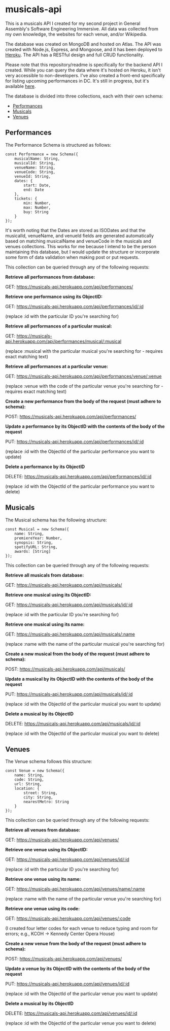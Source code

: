 # musicals-api

This is a musicals API I created for my second project in General Assembly's Software Engineering Immersive. All data was collected from my own knowledge, the websites for each venue, and/or Wikipedia.

The database was created on MongoDB and hosted on Atlas. The API was created with Node.js, Express, and Mongoose, and it has been deployed to [Heroku](http://musicals-api.herokuapp.com/api/performances). The API has a RESTful design and full CRUD functionality.

Please note that this repository/readme is specifically for the backend API I created. While you can query the data where it's hosted on Heroku, it isn't very accessible to non-developers. I've also created a front-end specifically for listing upcoming performances in DC. It's still in progress, but it's available [here](http://dc-musicals.herokuapp.com).

The database is divided into three collections, each with their own schema:
* [Performances](https://musicals-api.herokuapp.com/api/performances)
* [Musicals](https://musicals-api.herokuapp.com/api/musicals)
* [Venues](https://musicals-api.herokuapp.com/api/venues)

## Performances

The Performance Schema is structured as follows:

```
const Performance = new Schema({
	musicalName: String,
	musicalId: String,
	venueName: String,
	venueCode: String,
	venueId: String,
	dates: {
		start: Date,
		end: Date
	},
	tickets: {
		min: Number,
		max: Number,
		buy: String
	}
});
```
It's worth noting that the Dates are stored as ISODates and that the musicalId, venueName, and venueId fields are generated automatically based on matching musicalName and venueCode in the musicals and venues collections. This works for me because I intend to be the person maintaining this database, but I would update the structure or incorporate some form of data validation when making post or put requests.

This collection can be queried through any of the following requests:

**Retrieve all performances from database:**

GET: https://musicals-api.herokuapp.com/api/performances/

**Retrieve one performance using its ObjectID:**

GET: https://musicals-api.herokuapp.com/api/performances/id/:id

(replace :id with the particular ID you're searching for)

**Retrieve all performances of a particular musical:**

GET: https://musicals-api.herokuapp.com/api/performances/musical/:musical

(replace :musical with the particular musical you're searching for - requires exact matching text)

**Retrieve all performances at a particular venue:**

GET: https://musicals-api.herokuapp.com/api/performances/venue/:venue

(replace :venue with the code of the particular venue you're searching for - requires exact matching text)

**Create a new performance from the body of the request (must adhere to schema):**

POST: https://musicals-api.herokuapp.com/api/performances/

**Update a performance by its ObjectID with the contents of the body of the request**

PUT: https://musicals-api.herokuapp.com/api/performances/id/:id

(replace :id with the ObjectId of the particular performance you want to update)

**Delete a performance by its ObjectID**

DELETE: https://musicals-api.herokuapp.com/api/performances/id/:id

(replace :id with the ObjectId of the particular performance you want to delete)

## Musicals

The Musical schema has the following structure:

```
const Musical = new Schema({
	name: String,
	premiereYear: Number,
	synopsis: String,
	spotifyURL: String,
	awards: [String]
});
```

This collection can be queried through any of the following requests:

**Retrieve all musicals from database:**

GET: https://musicals-api.herokuapp.com/api/musicals/

**Retrieve one musical using its ObjectID:**

GET: https://musicals-api.herokuapp.com/api/musicals/id/:id

(replace :id with the particular ID you're searching for)

**Retrieve one musical using its name:**

GET: https://musicals-api.herokuapp.com/api/musicals/:name

(replace :name with the name of the particular musical you're searching for)

**Create a new musical from the body of the request (must adhere to schema):**

POST: https://musicals-api.herokuapp.com/api/musicals/

**Update a musical by its ObjectID with the contents of the body of the request**

PUT: https://musicals-api.herokuapp.com/api/musicals/id/:id

(replace :id with the ObjectId of the particular musical you want to update)

**Delete a musical by its ObjectID**

DELETE: https://musicals-api.herokuapp.com/api/musicals/id/:id

(replace :id with the ObjectId of the particular musical you want to delete)

## Venues

The Venue schema follows this structure:

```
const Venue = new Schema({
	name: String,
	code: String,
	url: String,
	location: {
		street: String,
		city: String,
		nearestMetro: String
	}
});
```

This collection can be queried through any of the following requests:

**Retrieve all venues from database:**

GET: https://musicals-api.herokuapp.com/api/venues/

**Retrieve one venue using its ObjectID:**

GET: https://musicals-api.herokuapp.com/api/venues/id/:id

(replace :id with the particular ID you're searching for)

**Retrieve one venue using its name:**

GET: https://musicals-api.herokuapp.com/api/venues/name/:name

(replace :name with the name of the particular venue you're searching for)

**Retrieve one venue using its code:**

GET: https://musicals-api.herokuapp.com/api/venues/:code

(I created four letter codes for each venue to reduce typing and room for errors; e.g., KCOH -> Kennedy Center Opera House)

**Create a new venue from the body of the request (must adhere to schema):**

POST: https://musicals-api.herokuapp.com/api/venues/

**Update a venue by its ObjectID with the contents of the body of the request**

PUT: https://musicals-api.herokuapp.com/api/venues/id/:id

(replace :id with the ObjectId of the particular venue you want to update)

**Delete a musical by its ObjectID**

DELETE: https://musicals-api.herokuapp.com/api/venues/id/:id

(replace :id with the ObjectId of the particular venue you want to delete)
